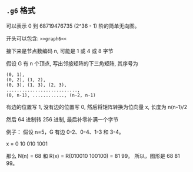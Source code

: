 `.g6` 格式
---------

可以表示 0 到 68719476735 (2^36 - 1) 阶的简单无向图。

开头可以包含: `>>graph6<<`

接下来是节点数编码 n, 可能是 1 或 4 或 8 字节

假设 G 有 n 个顶点, 写出邻接矩阵的下三角矩阵, 其序号为

```shell
(0, 1),
(0, 2), (1, 2),
(0, 3), (1, 3), (2, 3),
...........................,
(0, n-1), ............, (n-2, n-1)
```

有边的位置写 1, 没有边的位置写 0, 然后将矩阵转换为位向量 x, 长度为 n(n-1)/2

然后 64 进制转 256 进制, 最后补零补满一个字节

例子：
假设 n=5，G 有边 0-2、0-4、1-3 和 3-4。

x = 0 10 010 1001

那么 N(n) = 68 和 R(x) = R(010010 100100) = 81 99。
所以，图形是 68 81 99。
